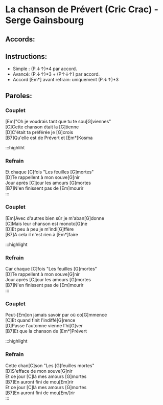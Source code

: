 # La chanson de Prévert (Cric Crac) - Serge Gainsbourg
## Accords:
<uke-chord name="Em" frets="0432"></uke-chord> 
<uke-chord name="G" frets="0232"></uke-chord> 
<uke-chord name="C" frets="0003"></uke-chord> 
<uke-chord name="D" frets="0222"></uke-chord> 
<uke-chord name="B7" frets="4320"></uke-chord> 


## Instructions:
- Simple : (P.↓↑)*4 par accord.
- Avancé: (P.↓↑)*3 + (P↑↓↑) par accord.
- Accord [Em*] avant refrain: uniquement (P.↓↑)*3
## Paroles:

### Couplet
[Em]"Oh je voudrais tant que tu te sou[G]viennes"  
[C]Cette chanson était la [G]tienne  
[D]C'était ta préférée je [G]crois  
[B7]Qu'elle est de Prévert et [Em*]Kosma  

:::highliht
### Refrain
Et chaque [C]fois "Les feuilles [G]mortes"  
[D]Te rappellent à mon souve[G]nir  
Jour après [C]jour les amours [G]mortes  
[B7]N'en finissent pas de [Em]mourir  
:::

### Couplet
[Em]Avec d'autres bien sûr je m'aban[G]donne  
[C]Mais leur chanson est monoto[G]ne  
[D]Et peu à peu je m'indi[G]ffère  
[B7]A cela il n'est rien à [Em*]faire  

:::highlight
### Refrain 
Car chaque [C]fois "Les feuilles [G]mortes"  
[D]Te rappellent à mon souve[G]nir  
Jour après [C]jour les amours [G]mortes  
[B7]N'en finissent pas de [Em]mourir  
:::

### Couplet
Peut-[Em]on jamais savoir par où co[G]mmence  
[C]Et quand finit l'indiffé[G]rence  
[D]Passe l'automne vienne l'hi[G]ver  
[B7]Et que la chanson de [Em*]Prévert  

:::highlight
### Refrain
Cette chan[C]son "Les [G]feuilles mortes"  
[D]S'efface de mon souve[G]nir  
Et ce jour [C]là mes amours [G]mortes  
[B7]En auront fini de mou[Em]rir  
Et ce jour [C]là mes amours [G]mortes  
[B7]En auront fini de mou[Em/]rir  
:::